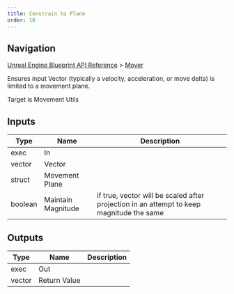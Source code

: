 ```yaml
---
title: Constrain to Plane
order: 16
---
```

## Navigation

[Unreal Engine Blueprint API Reference](https://dev.epicgames.com/documentation/en-us/unreal-engine/BlueprintAPI) > [Mover](https://dev.epicgames.com/documentation/en-us/unreal-engine/BlueprintAPI/Mover)

Ensures input Vector (typically a velocity, acceleration, or move delta) is limited to a movement plane.

Target is Movement Utils

## Inputs

| Type | Name | Description |
| --- | --- | --- |
| exec | In |  |
| vector | Vector |  |
| struct | Movement Plane |  |
| boolean | Maintain Magnitude | if true, vector will be scaled after projection in an attempt to keep magnitude the same |

## Outputs

| Type | Name | Description |
| --- | --- | --- |
| exec | Out |  |
| vector | Return Value |  |
